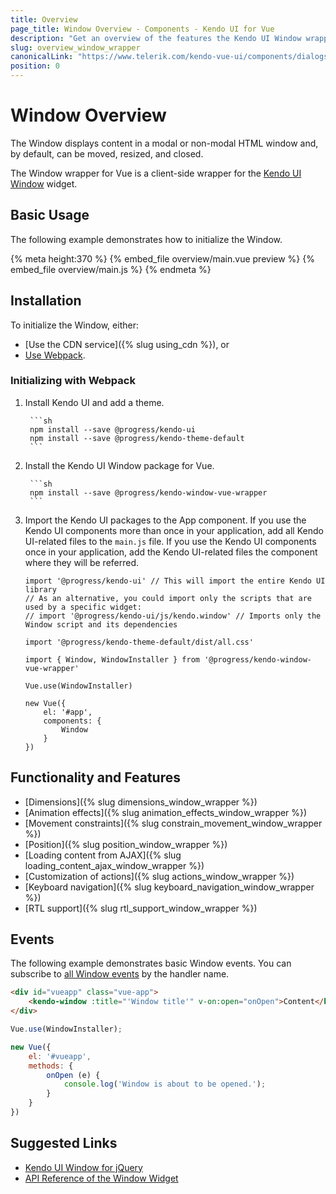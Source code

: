 ```yaml
---
title: Overview
page_title: Window Overview - Components - Kendo UI for Vue
description: "Get an overview of the features the Kendo UI Window wrapper for Vue delivers and use the component in Vue projects."
slug: overview_window_wrapper
canonicalLink: "https://www.telerik.com/kendo-vue-ui/components/dialogs/window/"
position: 0
---
```


<div><WrapperBanner link="/kendo-vue-ui/components/dialogs/window/"></WrapperBanner></div>    

# Window Overview

The Window displays content in a modal or non-modal HTML window and, by default, can be moved, resized, and closed.

The Window wrapper for Vue is a client-side wrapper for the [Kendo UI Window](https://docs.telerik.com/kendo-ui/api/javascript/ui/window) widget.

<div data-component="StartFreeTrialSection"></div>

## Basic Usage

The following example demonstrates how to initialize the Window.

{% meta height:370 %}
{% embed_file overview/main.vue preview %}
{% embed_file overview/main.js %}
{% endmeta %}

## Installation

To initialize the Window, either:

* [Use the CDN service]({% slug using_cdn %}), or
* [Use Webpack](#toc-initializing-with-webpack).

### Initializing with Webpack

1. Install Kendo UI and add a theme.

		```sh
		npm install --save @progress/kendo-ui
		npm install --save @progress/kendo-theme-default
		```

1. Install the Kendo UI Window package for Vue.

		```sh
		npm install --save @progress/kendo-window-vue-wrapper
		```

1. Import the Kendo UI packages to the App component. If you use the Kendo UI components more than once in your application, add all Kendo UI-related files to the `main.js` file. If you use the Kendo UI components once in your application, add the Kendo UI-related files the component where they will be referred.

	```js-no-run
	import '@progress/kendo-ui' // This will import the entire Kendo UI library
	// As an alternative, you could import only the scripts that are used by a specific widget:
	// import '@progress/kendo-ui/js/kendo.window' // Imports only the Window script and its dependencies

	import '@progress/kendo-theme-default/dist/all.css'

	import { Window, WindowInstaller } from '@progress/kendo-window-vue-wrapper'

	Vue.use(WindowInstaller)

	new Vue({
		el: '#app',
		components: {
			Window
		}
	})
	```

## Functionality and Features

* [Dimensions]({% slug dimensions_window_wrapper %})
* [Animation effects]({% slug animation_effects_window_wrapper %})
* [Movement constraints]({% slug constrain_movement_window_wrapper %})
* [Position]({% slug position_window_wrapper %})
* [Loading content from AJAX]({% slug loading_content_ajax_window_wrapper %})
* [Customization of actions]({% slug actions_window_wrapper %})
* [Keyboard navigation]({% slug keyboard_navigation_window_wrapper %})
* [RTL support]({% slug rtl_support_window_wrapper %})

## Events

The following example demonstrates basic Window events. You can subscribe to [all Window events](https://docs.telerik.com/kendo-ui/api/javascript/ui/window#events) by the handler name.

```html
<div id="vueapp" class="vue-app">
	<kendo-window :title="'Window title'" v-on:open="onOpen">Content</kendo-window>
</div>
```
```js
Vue.use(WindowInstaller);

new Vue({
	el: '#vueapp',
	methods: {
		onOpen (e) {
			console.log('Window is about to be opened.');
		}
	}
})
```

## Suggested Links

* [Kendo UI Window for jQuery](https://docs.telerik.com/kendo-ui/controls/layout/window/overview)
* [API Reference of the Window Widget](https://docs.telerik.com/kendo-ui/api/javascript/ui/window)
